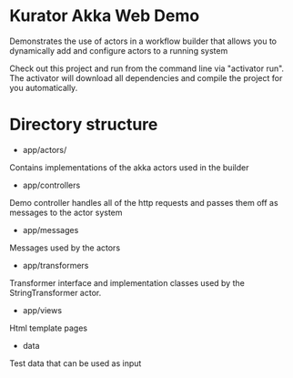 Kurator Akka Web Demo
=================================

Demonstrates the use of actors in a workflow builder that allows you to dynamically add and configure actors to a
running system

Check out this project and run from the command line via "activator run". The activator will download all dependencies
and compile the project for you automatically.

Directory structure
===========

- app/actors/

 Contains implementations of the akka actors used in the builder

 - app/controllers

 Demo controller handles all of the http requests and passes them off as messages to the actor system

 - app/messages

 Messages used by the actors

 - app/transformers

 Transformer interface and implementation classes used by the StringTransformer actor.

 - app/views

 Html template pages

 - data

 Test data that can be used as input
